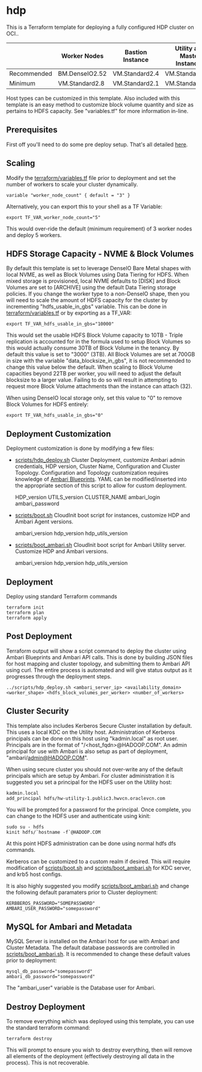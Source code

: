 # hdp
This is a Terraform template for deploying a fully configured HDP cluster on OCI..

|             | Worker Nodes   | Bastion Instance | Utility and Master Instances |
|-------------|----------------|------------------|------------------------------|
| Recommended | BM.DenseIO2.52 | VM.Standard2.4   | VM.Standard2.16              |
| Minimum     | VM.Standard2.8 | VM.Standard2.1   | VM.Standard2.8               |

Host types can be customized in this template.   Also included with this template is an easy method to customize block volume quantity and size as pertains to HDFS capacity.   See "variables.tf" for more information in-line.

## Prerequisites
First off you'll need to do some pre deploy setup.  That's all detailed [here](https://github.com/oracle/oci-quickstart-prerequisites).

## Scaling

Modify the [terraform/variables.tf](terraform/variables.tf) file prior to deployment and set the number of workers to scale your cluster dynamically.

	variable "worker_node_count" { default = "3" }

Alternatively, you can export this to your shell as a TF Variable:

	export TF_VAR_worker_node_count="5"

This would over-ride the default (minimum requirement) of 3 worker nodes and deploy 5 workers.   

## HDFS Storage Capacity - NVME & Block Volumes

By default this template is set to leverage DenseIO Bare Metal shapes with local NVME, as well as Block Volumes using Data Tiering for HDFS.   When mixed storage is provisioned, local NVME defaults to [DISK] and Block Volumes are set to [ARCHIVE] using the default Data Tiering storage policies.   If you change the worker type to a non-DenseIO shape, then you will need to scale the amount of HDFS capacity for the cluster by incrementing "hdfs_usable_in_gbs" variable.   This can be done in [terraform/variables.tf](terraform/variables.tf) or by exporting as a TF_VAR:

	export TF_VAR_hdfs_usable_in_gbs="10000"

This would set the usable HDFS Block Volume capacity to 10TB - Triple replication is accounted for in the formula used to setup Block Volumes so this would actually consume 30TB of Block Volume in the tenancy.  By default this value is set to "3000" (3TB).   All Block Volumes are set at 700GB in size with the variable "data_blocksize_in_gbs", it is not recommended to change this value below the default.  When scaling to Block Volume capacities beyond 22TB per worker, you will need to adjust the default blocksize to a larger value.  Failing to do so will result in attempting to request more Block Volume attachments than the instance can attach (32).

When using DenseIO local storage only, set this value to "0" to remove Block Volumes for HDFS entirely:

	export TF_VAR_hdfs_usable_in_gbs="0"

## Deployment Customization

Deployment customization is done by modifying a few files:
* [scripts/hdp_deploy.sh](scripts/hdp_deploy.sh) Cluster Deployment, customize Ambari admin credentials, HDP version, Cluster Name, Configuration and Cluster Topology.  Configuration and Topology customization requires knowledge of [Ambari Blueprints](https://cwiki.apache.org/confluence/display/AMBARI/Blueprints).  YAML can be modified/inserted into the appropriate section of this script to allow for custom deployment.
	
	HDP_version
	UTILS_version
	CLUSTER_NAME
	ambari_login
	ambari_password

* [scripts/boot.sh](scripts/boot.sh) CloudInit boot script for instances, customize HDP and Ambari Agent versions.
	
	ambari_version
	hdp_version	
	hdp_utils_version

* [scripts/boot_ambari.sh](scripts/boot_ambari.sh) CloudInit boot script for Ambari Utility server.  Customize HDP and Ambari versions. 
	
	ambari_version
	hdp_version
	hdp_utils_version

## Deployment

Deploy using standard Terraform commands

	terraform init
	terraform plan
	terraform apply

## Post Deployment

Terraform output will show a script command to deploy the cluster using Ambari Blueprints and Ambari API calls. This is done by building JSON files for host mapping and cluster topology, and submitting them to Ambari API using curl.  The entire process is automated and will give status output as it progresses through the deployment steps.

	../scripts/hdp_deploy.sh <ambari_server_ip> <availability_domain> <worker_shape> <hdfs_block_volumes_per_worker> <number_of_workers>

## Cluster Security

This template also includes Kerberos Secure Cluster installation by default.   This uses a local KDC on the Utility host.   Administration of Kerberos principals can be done on this host using "kadmin.local" as root user.   Principals are in the format of "<user>/<host_fqdn>@HADOOP.COM".  An admin principal for use with Ambari is also setup as part of deployment, "ambari/admin@HADOOP.COM".

When using secure cluster you should not over-write any of the default principals which are setup by Ambari.  For cluster administration it is suggested you set a principal for the HDFS user on the Utility host:

	kadmin.local
	add_principal hdfs/hw-utility-1.public3.hwvcn.oraclevcn.com

You will be prompted for a password for the principal.  Once complete, you can change to the HDFS user and authenticate using kinit:

	sudo su - hdfs
	kinit hdfs/`hostname -f`@HADOOP.COM

At this point HDFS administration can be done using normal hdfs dfs commands.

Kerberos can be customized to a custom realm if desired.   This will require modification of [scripts/boot.sh](scripts/boot.sh) and [scripts/boot_ambari.sh](scripts/boot_ambari.sh) for KDC server, and krb5 host configs.

It is also highly suggested you modify [scripts/boot_ambari.sh](scripts/boot_ambari.sh) and change the following default paramaters prior to Cluster deployment:

	KERBBEROS_PASSWORD="SOMEPASSWORD"
	AMBARI_USER_PASSWORD="somepassword"

## MySQL for Ambari and Metadata

MySQL Server is installed on the Ambari host for use with Ambari and Cluster Metadata.   The default database passwords are controlled in [scripts/boot_ambari.sh](scripts/boot_ambari.sh).  It is recommended to change these default values prior to deployment:

	mysql_db_password="somepassword"
	ambari_db_password="somepassword"

The "ambari_user" variable is the Database user for Ambari. 

## Destroy Deployment

To remove everything which was deployed using this template, you can use the standard terraform command:

	terraform destroy

This will prompt to ensure you wish to destroy everything, then will remove all elements of the deployment (effectively destroying all data in the process).  This is not recoverable. 

